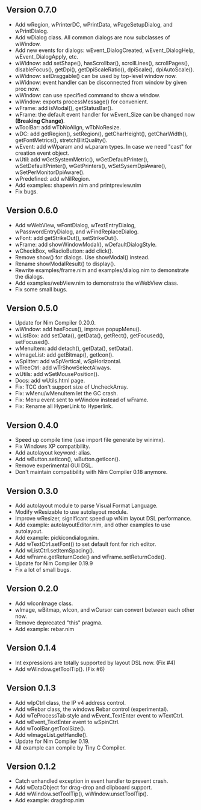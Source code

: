 Version 0.7.0
-------------
* Add wRegion, wPrinterDC, wPrintData, wPageSetupDialog, and wPrintDialog.
* Add wDialog class. All common dialogs are now subclasses of wWindow.
* Add new events for dialogs: wEvent_DialogCreated, wEvent_DialogHelp, wEvent_DialogApply, etc.
* wWidnow: add setShape(), hasScrollbar(), scrollLines(), scrollPages(), disableFocus(), getDpi(), getDpiScaleRatio(), dpiScale(), dpiAutoScale().
* wWidnow: setDraggable() can be used by top-level window now.
* wWidnow: event handler can be disconnected from window by given proc now.
* wWindow: can use specified command to show a window.
* wWindow: exports processMessage() for convenient.
* wFrame: add isModal(), getStatusBar().
* wFrame: the default event handler for wEvent_Size can be changed now **(Breaking Change)**.
* wToolBar: add wTbNoAlign, wTbNoResize.
* wDC: add getRegion(), setRegion(), getCharHeight(), getCharWidth(), getFontMetrics(), stretchBlitQuality().
* wEvent: add wWparam and wLparam types. In case we need "cast" for creation event object.
* wUtil: add wGetSystemMetric(), wGetDefaultPrinter(), wSetDefaultPrinter(), wGetPrinters(), wSetSysemDpiAware(), wSetPerMonitorDpiAware().
* wPredefined: add wNilRegion.
* Add examples: shapewin.nim and printpreview.nim
* Fix bugs.

Version 0.6.0
-------------
* Add wWebView, wFontDialog, wTextEntryDialog, wPasswordEntryDialog, and wFindReplaceDialog.
* wFont: add getStrikeOut(), setStrikeOut().
* wFrame: add showWindowModal(), wDefaultDialogStyle.
* wCheckBox, wRadioButton: add click().
* Remove show() for dialogs. Use showModal() instead.
* Rename showModalResult() to display().
* Rewrite examples/frame.nim and examples/dialog.nim to demonstrate the dialogs.
* Add examples/webView.nim to demonstrate the wWebView class.
* Fix some small bugs.

Version 0.5.0
-------------
* Update for Nim Compiler 0.20.0.
* wWindow: add hasFocus(), improve popupMenu().
* wListBox: add setData(), getData(), getRect(), getFocused(), setFocused().
* wMenuItem: add detach(), getData(), setData().
* wImageList: add getBitmap(), getIcon().
* wSplitter: add wSpVertical, wSpHorizontal.
* wTreeCtrl: add wTrShowSelectAlways.
* wUtils: add wSetMousePosition().
* Docs: add wUtils.html page.
* Fix: TCC don't support size of UncheckArray.
* Fix: wMenu/wMenuItem let the GC crash.
* Fix: Menu event sent to wWindow instead of wFrame.
* Fix: Rename all HyperLink to Hyperlink.

Version 0.4.0
-------------
* Speed up compile time (use import file generate by winimx).
* Fix Windows XP compatibility.
* Add autolayout keyword: alias.
* Add wButton.setIcon(), wButton.getIcon().
* Remove experimental GUI DSL.
* Don't maintain compatibility with Nim Compiler 0.18 anymore.

Version 0.3.0
-------------
* Add autolayout module to parse Visual Format Language.
* Modify wResizable to use autolayout module.
* Improve wResizer, significant speed up wNim layout DSL performance.
* Add example: autolayoutEditor.nim, and other examples to use autolayout.
* Add example: pickicondialog.nim.
* Add wTextCtrl.setFont() to set default font for rich editor.
* Add wListCtrl.setItemSpacing().
* Add wFrame.getReturnCode() and wFrame.setReturnCode().
* Update for Nim Compiler 0.19.9
* Fix a lot of small bugs.

Version 0.2.0
-------------
* Add wIconImage class.
* wImage, wBitmap, wIcon, and wCursor can convert between each other now.
* Remove deprecated "this" pragma.
* Add example: rebar.nim

Version 0.1.4
-------------
* Int expressions are totally supported by layout DSL now. (Fix #4)
* Add wWindow.getToolTip(). (Fix #6)

Version 0.1.3
-------------
* Add wIpCtrl class, the IP v4 address control.
* Add wRebar class, the windows Rebar control (experimental).
* Add wTeProcessTab style and wEvent_TextEnter event to wTextCtrl.
* Add wEvent_TextEnter event to wSpinCtrl.
* Add wToolBar.getToolSize().
* Add wImageList.getHandle().
* Update for Nim Compiler 0.19.
* All example can compile by Tiny C Compiler.

Version 0.1.2
-------------
* Catch unhandled exception in event handler to prevent crash.
* Add wDataObject for drag-drop and clipboard support.
* Add wWindow.setToolTip(), wWindow.unsetToolTip().
* Add example: dragdrop.nim
